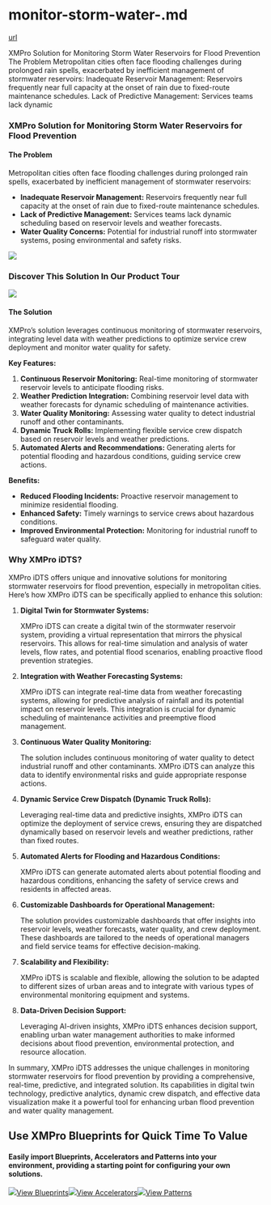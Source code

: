 # monitor-storm-water-.md

[url](https://xmpro.com/solutions-library/use-cases,water-utilities/monitor-storm-water-reservoirs-for-flood-prevention/)

XMPro Solution for Monitoring Storm Water Reservoirs for Flood Prevention The Problem Metropolitan cities often face flooding challenges during prolonged rain spells, exacerbated by inefficient management of stormwater reservoirs: Inadequate Reservoir Management: Reservoirs frequently near full capacity at the onset of rain due to fixed-route maintenance schedules. Lack of Predictive Management: Services teams lack dynamic

### XMPro Solution for Monitoring Storm Water Reservoirs for Flood Prevention

#### The Problem

Metropolitan cities often face flooding challenges during prolonged rain spells, exacerbated by inefficient management of stormwater reservoirs:

* **Inadequate Reservoir Management:** Reservoirs frequently near full capacity at the onset of rain due to fixed-route maintenance schedules.
* **Lack of Predictive Management:** Services teams lack dynamic scheduling based on reservoir levels and weather forecasts.
* **Water Quality Concerns:** Potential for industrial runoff into stormwater systems, posing environmental and safety risks.

![](https://xmpro.com/wp-content/uploads/2020/04/9.jpg)

### Discover This Solution In Our Product Tour&#x20;

![](https://xmpro.com/wp-content/uploads/2022/08/Dici-Water-Utilities-Screenshot.png)

#### The Solution

XMPro’s solution leverages continuous monitoring of stormwater reservoirs, integrating level data with weather predictions to optimize service crew deployment and monitor water quality for safety.

**Key Features:**

1. **Continuous Reservoir Monitoring:** Real-time monitoring of stormwater reservoir levels to anticipate flooding risks.
2. **Weather Prediction Integration:** Combining reservoir level data with weather forecasts for dynamic scheduling of maintenance activities.
3. **Water Quality Monitoring:** Assessing water quality to detect industrial runoff and other contaminants.
4. **Dynamic Truck Rolls:** Implementing flexible service crew dispatch based on reservoir levels and weather predictions.
5. **Automated Alerts and Recommendations:** Generating alerts for potential flooding and hazardous conditions, guiding service crew actions.

**Benefits:**

* **Reduced Flooding Incidents:** Proactive reservoir management to minimize residential flooding.
* **Enhanced Safety:** Timely warnings to service crews about hazardous conditions.
* **Improved Environmental Protection:** Monitoring for industrial runoff to safeguard water quality.

### Why XMPro iDTS?

&#x20;

XMPro iDTS offers unique and innovative solutions for monitoring stormwater reservoirs for flood prevention, especially in metropolitan cities. Here’s how XMPro iDTS can be specifically applied to enhance this solution:

1.  **Digital Twin for Stormwater Systems:**

    XMPro iDTS can create a digital twin of the stormwater reservoir system, providing a virtual representation that mirrors the physical reservoirs. This allows for real-time simulation and analysis of water levels, flow rates, and potential flood scenarios, enabling proactive flood prevention strategies.
2.  **Integration with Weather Forecasting Systems:**

    XMPro iDTS can integrate real-time data from weather forecasting systems, allowing for predictive analysis of rainfall and its potential impact on reservoir levels. This integration is crucial for dynamic scheduling of maintenance activities and preemptive flood management.
3.  **Continuous Water Quality Monitoring:**

    The solution includes continuous monitoring of water quality to detect industrial runoff and other contaminants. XMPro iDTS can analyze this data to identify environmental risks and guide appropriate response actions.
4.  **Dynamic Service Crew Dispatch (Dynamic Truck Rolls):**

    Leveraging real-time data and predictive insights, XMPro iDTS can optimize the deployment of service crews, ensuring they are dispatched dynamically based on reservoir levels and weather predictions, rather than fixed routes.
5.  **Automated Alerts for Flooding and Hazardous Conditions:**

    XMPro iDTS can generate automated alerts about potential flooding and hazardous conditions, enhancing the safety of service crews and residents in affected areas.
6.  **Customizable Dashboards for Operational Management:**

    The solution provides customizable dashboards that offer insights into reservoir levels, weather forecasts, water quality, and crew deployment. These dashboards are tailored to the needs of operational managers and field service teams for effective decision-making.
7.  **Scalability and Flexibility:**

    XMPro iDTS is scalable and flexible, allowing the solution to be adapted to different sizes of urban areas and to integrate with various types of environmental monitoring equipment and systems.
8.  **Data-Driven Decision Support:**

    Leveraging AI-driven insights, XMPro iDTS enhances decision support, enabling urban water management authorities to make informed decisions about flood prevention, environmental protection, and resource allocation.

In summary, XMPro iDTS addresses the unique challenges in monitoring stormwater reservoirs for flood prevention by providing a comprehensive, real-time, predictive, and integrated solution. Its capabilities in digital twin technology, predictive analytics, dynamic crew dispatch, and effective data visualization make it a powerful tool for enhancing urban flood prevention and water quality management.

## **Use XMPro Blueprints for Quick Time To Value​**

#### Easily import Blueprints, Accelerators and Patterns into your environment, providing a starting point for configuring your own solutions.

[![](https://xmpro.com/wp-content/uploads/2023/10/BPA-Icons\_Blueprints\_Light\_withBG@2x.png)](https://xmpro.github.io/Blueprints-Accelerators-Patterns/blueprints/)[View Blueprints](https://xmpro.github.io/Blueprints-Accelerators-Patterns/blueprints/)[![](https://xmpro.com/wp-content/uploads/2023/10/BPA-Icons\_Accelerators\_Light\_withBG@2x.png)](https://xmpro.github.io/Blueprints-Accelerators-Patterns/accelerators/)[View Accelerators](https://xmpro.github.io/Blueprints-Accelerators-Patterns/accelerators/)[![](https://xmpro.com/wp-content/uploads/2023/10/BPA-Icons\_Patterns\_Light\_withBG@2x.png)](https://xmpro.github.io/Blueprints-Accelerators-Patterns/patterns/)[View Patterns](https://xmpro.github.io/Blueprints-Accelerators-Patterns/patterns/)
